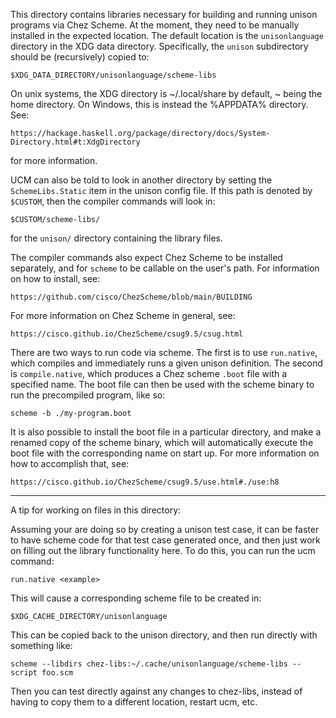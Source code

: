This directory contains libraries necessary for building and running
unison programs via Chez Scheme. At the moment, they need to be
manually installed in the expected location. The default location is
the `unisonlanguage` directory in the XDG data directory.
Specifically, the `unison` subdirectory should be (recursively) copied
to:

    $XDG_DATA_DIRECTORY/unisonlanguage/scheme-libs

On unix systems, the XDG directory is ~/.local/share by default, ~
being the home directory. On Windows, this is instead the %APPDATA%
directory. See:

    https://hackage.haskell.org/package/directory/docs/System-Directory.html#t:XdgDirectory

for more information.

UCM can also be told to look in another directory by setting the
`SchemeLibs.Static` item in the unison config file. If this path is
denoted by `$CUSTOM`, then the compiler commands will look in:

    $CUSTOM/scheme-libs/

for the `unison/` directory containing the library files.

The compiler commands also expect Chez Scheme to be installed
separately, and for `scheme` to be callable on the user's path. For
information on how to install, see:

    https://github.com/cisco/ChezScheme/blob/main/BUILDING

For more information on Chez Scheme in general, see:

    https://cisco.github.io/ChezScheme/csug9.5/csug.html

There are two ways to run code via scheme. The first is to use
`run.native`, which compiles and immediately runs a given unison
definition. The second is `compile.native`, which produces a Chez
scheme `.boot` file with a specified name. The boot file can then be
used with the scheme binary to run the precompiled program, like so:

    scheme -b ./my-program.boot

It is also possible to install the boot file in a particular
directory, and make a renamed copy of the scheme binary, which will
automatically execute the boot file with the corresponding name on
start up. For more information on how to accomplish that, see:

    https://cisco.github.io/ChezScheme/csug9.5/use.html#./use:h8

---

A tip for working on files in this directory:

Assuming your are doing so by creating a unison test case, it can be
faster to have scheme code for that test case generated once, and then
just work on filling out the library functionality here. To do this,
you can run the ucm command:

    run.native <example>

This will cause a corresponding scheme file to be created in:

    $XDG_CACHE_DIRECTORY/unisonlanguage

This can be copied back to the unison directory, and then run directly
with something like:

    scheme --libdirs chez-libs:~/.cache/unisonlanguage/scheme-libs --script foo.scm

Then you can test directly against any changes to chez-libs, instead
of having to copy them to a different location, restart ucm, etc.


